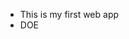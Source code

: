 - This is my first web app
- DOE 

<!---
ericwan81/ericwan81 is a ✨ special ✨ repository because its `README.md` (this file) appears on your GitHub profile.
You can click the Preview link to take a look at your changes.
--->
